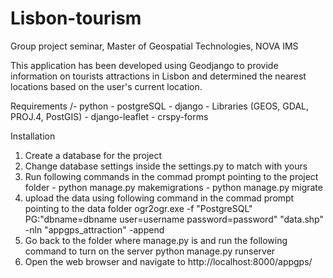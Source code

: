 # Lisbon-tourism
Group project seminar, Master of Geospatial Technologies, NOVA IMS

This application has been developed using Geodjango to provide information on tourists attractions in Lisbon and determined the nearest locations based on the user's current location.

Requirements /- python - postgreSQL - django - Libraries (GEOS, GDAL, PROJ.4, PostGIS) - django-leaflet - crspy-forms

Installation

1. Create a database for the project
2. Change database settings inside the settings.py to match with yours
3. Run following commands in the commad prompt pointing to the project folder
        - python manage.py makemigrations
        - python manage.py migrate
4. upload the data using following command in the commad prompt pointing to the data folder ogr2ogr.exe -f "PostgreSQL" PG:"dbname=dbname user=username password=password" "data.shp" -nln "appgps_attraction" -append
5. Go back to the folder where manage.py is and run the following command to turn on the server python manage.py runserver
6. Open the web browser and navigate to http://localhost:8000/appgps/
